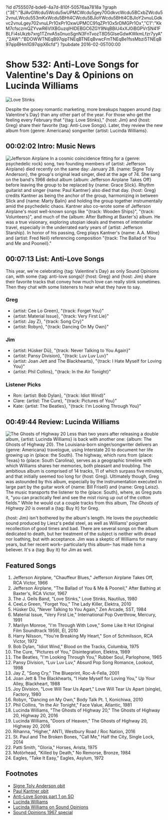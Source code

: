 ?id d755507d-bde6-4a7d-810f-50576aa7818a
?graph {"3E":"BJAvGWcdu5Wcdu5wUPMCWcdu5gey70GdkvcWcdu5BCxbZWcdu52vnuLWcdu553mKxWcdu5BHt4CWcdu5BJloYWcdu5BHt4CBJloY2vnuLGdkvc2vnuLgey702vnuLPr1OxPr1OxwUPMCC91qZPr1Ox5rDMGPr1Ox","C1":"KkM7cfsczmQZYvwR6VlXBGuzqIHIDEBGC6ZGY9NqBBiU4xXJ0iBGPVrSN41FBLFi4sUkzb7xrg1TZnvA5s0nuoSgnN3FnTvozT8D5GIseGdwKWkmLfzr7yyA","2AW":"BDOWWTNEqB97qipTNEqBTNEqBvwcFmTNEqBe1fssMbzi5TNEqB97qipBHm1G97qipX6cfd"}
?pubdate 2016-02-05T00:00

# Show 532: Anti-Love Songs for Valentine's Day & Opinions on Lucinda Williams

![Love Stinks](https://static.soundopinions.org/images/2016/lovestinks_web.jpg)

Despite the gooey romantic marketing, more breakups happen around {tag: Valentine's Day} than any other part of the year. For those who get the feeling every February that "{tag: Love Stinks}," {host: Jim} and {host: Greg} share their favorite {tag: Anti-Love Songs}. Later, they review the new album from {genre: Americana} songwriter {artist: Lucinda Williams}.

## 00:02:02 Intro: Music News
![Jefferson Airplane](https://static.soundopinions.org/assets/532/3E0.jpg)
    In a cosmic coincidence fitting for a {genre: psychedelic rock} song, two founding members of {artist: Jefferson Airplane} died recently on the same day: January 28. {name: Signe Toly Anderson}, the group's original lead singer, died at the age of 74. She sang on the band's 1966 debut album {album: Jefferson Airplane Takes Off} before leaving the group to be replaced by {name: Grace Slick}. Rhythm guitarist and singer {name: Paul Kantner} also died that day. {host: Greg} credits Kantner as being the anchor of the group, harmonizing in between Slick and {name: Marty Balin} and holding the group together instrumentally amid the psychedelic chaos. Kantner also co-wrote some of Jefferson Airplane's most well-known songs like "{track: Wooden Ships}", "{track: Volunteers}", and much of the {album: After Bathing at Baxter's} album. He was a true visionary, exploring utopian ideals and themes of interstellar travel, especially in the underrated early years of {artist: Jefferson Starship}. In honor of his passing, Greg plays Kantner's {name: A.A. Milne} and {artist: Fred Neil} referencing composition "{track: The Ballad of You and Me and Pooneil}."


## 00:07:13 List: Anti-Love Songs

This year, we're celebrating {tag: Valentine's Day} as only Sound Opinions can, with some {tag: anti-love songs}! {host: Greg} and {host: Jim} share their favorite tracks that convey how much love can really stink sometimes. Then they chat with some listeners to hear what they have to say.

### Greg
- {artist: Cee Lo Green}, "{track: Forget You}"
- {artist: Material Issue}, "{track: Very First Lie}"
- {artist: Jay Z}, "{track: Song Cry}"
- {artist: Robyn}, "{track: Dancing On My Own}"

### Jim
- {artist: Hüsker Dü}, "{track: Never Talking to You Again}"
- {artist: Pansy Division}, "{track: Luv Luv Luv}"
- {artist: Joan Jett and The Blackhearts}, "{track: I Hate Myself for Loving You}"
- {artist: Phil Collins}, "{track: In the Air Tonight}"

### Listener Picks
- Ron: {artist: Bob Dylan}, "{track: Idiot Wind}"
- Clare: {artist: The Cure}, "{track: Pictures of You}"
- Kate: {artist: The Beatles}, "{track: I'm Looking Through You}"


## 00:49:44 Review: Lucinda Williams
![The Ghosts of Highway 20](https://static.soundopinions.org/assets/532/2AW0.jpg)
Less than two years after releasing a double album, {artist: Lucinda Williams} is back with another one: {album: The Ghosts of Highway 20}. The Louisiana-born singer/songwriter delivers an {genre: Americana} travelogue, using Interstate 20 to document her life growing up in {place: the South}. The highway, which runs from {place: Texas} to {place: South Carolina}, serves as a geographic timeline with which Williams shares her memories, both pleasant and troubling. The ambitious album is comprised of 14 tracks, 11 of which surpass five minutes, and that initially seemed too long for {host: Greg}. Ultimately though, Greg was astounded by this album, especially by the instrumentation executed in large part by the guitar work of {name: Bill Frisell} and {name: Greg Leisz}. The music transports the listener to the {place: South}, where, as Greg puts it, "you can practically feel and see the mist rising up out of the cotton fields." While he would cut a couple tracks from this album, *The Ghosts of Highway 20* is overall a {tag: Buy It} for Greg.

{host: Jim} isn't bothered by the album's length. He loves the psychedelic sound produced by Liesz's pedal steel, as well as Williams' poignant recollection of good times and bad. There are several songs on the album dedicated to death, but her treatment of the subject is neither with dread nor loathing, but with acceptance. Jim was a skeptic of Williams for many years, but her recent work– particularly this album– has made him a believer. It's a {tag: Buy It} for Jim as well. 


## Featured Songs


1. Jefferson Airplane, "Chauffeur Blues," Jefferson Airplane Takes Off, RCA Victor, 1966 
1. Jefferson Airplane, "The Ballad of You & Me & Pooneil," After Bathing at Baxter's, RCA Victor, 1967 
1. The J. Geils Band, "Love Stinks," Love Stinks, Nautilus, 1980 
1. CeeLo Green, "Forget You," The Lady Killer, Elektra, 2010 
1. Hüsker Dü, "Never Talking to You Again," Zen Arcade, SST, 1984 
1. Material Issue, "Very First Lie," International Pop Overthrow, Mercury, 1991 
1. Marilyn Monroe, "I'm Through With Love," Some Like It Hot (Original Film Soundtrack 1959), Él, 2010 
1. Harry Nilsson, "You're Breaking My Heart," Son of Schmilsson, RCA Victor, 1972
1. Bob Dylan, "Idiot Wind," Blood on the Tracks, Columbia, 1975 
1. The Cure, "Pictures of You," Disintegration, Elektra, 1989 
1. The Beatles, "I'm Looking Through You," Rubber Soul, Parlophone, 1965 
1. Pansy Division, "Luv Luv Luv," Absurd Pop Song Romance, Lookout, 1998 
1. Jay Z, "Song Cry," The Blueprint, Roc-A-Fella, 2001 
1. Joan Jett & The Blackhearts, "I Hate Myself for Loving You," Up Your Alley, Blackheart, 1988 
1. Joy Division, "Love Will Tear Us Apart," Love Will Tear Us Apart (single), Factory, 1980
1. Robyn, "Dancing on My Own," Body Talk Pt. 1, Konichiwa, 2010
1. Phil Collins, "In the Air Tonight," Face Value, Atlantic, 1981
1. Lucinda Williams, "The Ghosts of Highway 20," The Ghosts of Highway 20, Highway 20, 2016 
1. Lucinda Williams, "Doors of Heaven," The Ghosts of Highway 20, Highway 20, 2016 
1. Rihanna, "Higher," ANTI, Westbury Road / Roc Nation, 2016 
1. St. Paul and The Broken Bones, "Call Me," Half the City, Single Lock, 2014 
1. Patti Smith, "Gloria," Horses, Arista, 1975 
1. Motörhead, "Killed by Death," No Remorse, Bronze, 1984 
1. Eagles, "Take It Easy," Eagles, Asylum, 1972 

## Footnotes
- [Signe Toly Anderson obit](http://www.nytimes.com/2016/02/02/arts/music/signe-anderson-jefferson-airplane-singer-dies-at-74.html)
- [Paul Kantner obit](http://www.nytimes.com/2016/01/29/arts/music/paul-kantner-of-jefferson-airplane-dies-at-74.html)
- [Anti-Love Songs part 1 on SO](/show/11)
- [Lucinda Williams](http://lucindawilliams.com/splash-page/)
- [Lucinda Williams on Sound Opinions](/show/380/)
- [Sound Opinions 1967 special](/show/325/)

